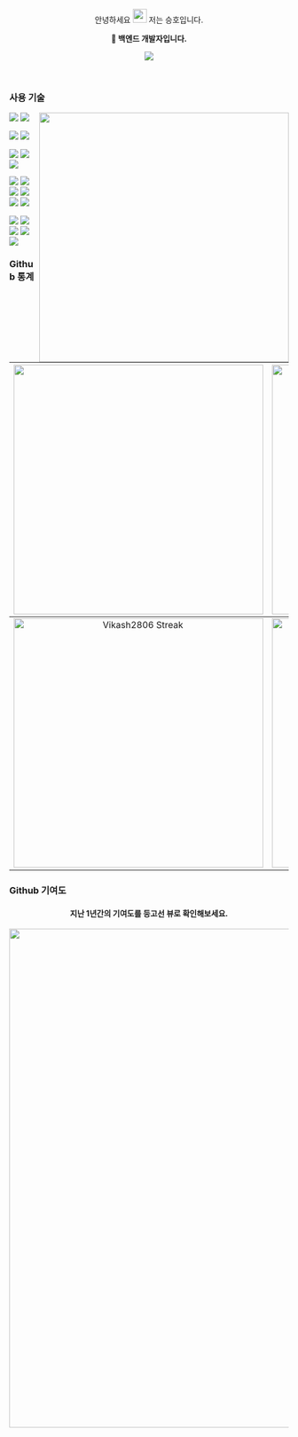 <p align="center">안녕하세요 <img src="https://media.giphy.com/media/hvRJCLFzcasrR4ia7z/giphy.gif" width="25px"> 저는 승호입니다.</p>
<p align="center">
  <strong>🚀 백엔드 개발자입니다.</strong>
</p>
<p align="center">
	<a href="https://naho199345.tistory.com/"><img src="https://github-readme-tistory-card.vercel.app/api/badge?name=블로그입장"></a>
</p>
<br>

### 사용 기술

<a href="#"><img width="450" align="right" src="https://c.tenor.com/DBqjevyA2o4AAAAd/bongo-cat-codes.gif" /></a>

<img src="https://img.shields.io/badge/javascript-F7DF1E.svg?style=for-the-badge&logo=javascript&logoColor=white"/> <img src="https://img.shields.io/badge/TypeScript-007ACC?style=for-the-badge&logo=typescript&logoColor=white"/>

<img src="https://img.shields.io/badge/nestjs-E0234E?style=for-the-badge&logo=nestjs&logoColor=white"/> <img src="https://img.shields.io/badge/node.js-339933?style=for-the-badge&logo=nodedotjs&logoColor=white"/>

<img src="https://img.shields.io/badge/express-000000?style=for-the-badge&logo=express&logoColor=white"/> <img src="https://img.shields.io/badge/jest-C21325?style=for-the-badge&logo=jest&logoColor=white"/> <img src="https://img.shields.io/badge/socket.io-010101?style=for-the-badge&logo=socketdotio&logoColor=white"/>


<img src="https://img.shields.io/badge/kubernetes-326ce5.svg?style=for-the-badge&logo=kubernetes&logoColor=white"/> <img src="https://img.shields.io/badge/jenkins-D24939?style=for-the-badge&logo=jenkins&logoColor=white"/> <img src="https://img.shields.io/badge/argocd-0A0A0A?style=for-the-badge&logo=argocd&logoColor=white"/> <img src="https://img.shields.io/badge/github-181717?style=for-the-badge&logo=github&logoColor=white"/> <img src="https://img.shields.io/badge/docker-2496ED?style=for-the-badge&logo=docker&logoColor=white"/> <img src="https://img.shields.io/badge/travisci-3EAAAF?style=for-the-badge&logo=travisci&logoColor=white"/>

<img src="https://img.shields.io/badge/postgresql-336791?style=for-the-badge&logo=postgresql&logoColor=white"/>  <img src="https://img.shields.io/badge/microsoftsqlserver-CC2927?style=for-the-badge&logo=microsoftsqlserver&logoColor=white"/> <img src="https://img.shields.io/badge/mongodb-47A248?style=for-the-badge&logo=mongodb&logoColor=white"/> <img src="https://img.shields.io/badge/mysql-4479A1?style=for-the-badge&logo=mysql&logoColor=white"/> <img src="https://img.shields.io/badge/sequelize-orange?style=for-the-badge&logo=sequelize&logoColor=white"/>




### Github 통계

<img width="450em" src="https://github-profile-trophy.vercel.app/?username=naho199345&theme=radical&row=2&column=4&margin-w=10&margin-h=15&no-bg=true)](https://github.com/ryo-ma/github-profile-trophy"> |  <img  width="450em" src="https://github-readme-stats.vercel.app/api/top-langs?username=naho199345&show_icons=true&locale=en&layout=compact&theme=radical" alt="seungho's Most used lang" />
:-------------------------:|:-------------------------:
<img  width="450em"   src="https://github-readme-streak-stats.herokuapp.com/?user=naho199345&theme=radical" alt="Vikash2806 Streak" /> | <img  width="450em" align="center" alt="seung ho's Github stats"  src="https://github-readme-stats.vercel.app/api?username=naho199345&show_icons=true&count_private=true&theme=radical" /> 




### Github 기여도
	  
    
<h4 align="center">지난 1년간의 기여도를 등고선 뷰로 확인해보세요.</h4>
<p align="center">
		<img width="900em" src="https://ghchart.rshah.org/naho199345"/>
	</a>
</p>
